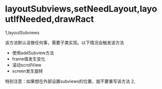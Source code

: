 # layoutSubviews,setNeedLayout,layoutIfNeeded,drawRact

1,layoutSubviews

该方法默认没做任何事，需要子类实现。以下情况会触发该方法

* 使用addSubview方法
* frame值发生变化
* 滚动scrollView
* screen发生旋转

特别注意：如果想在外部设置subviews的位置，就不要重写该方法
2,
